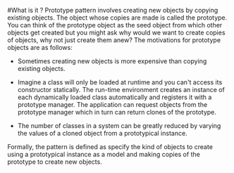 #What is it ?
Prototype pattern involves creating new objects by copying existing objects. The object whose copies are made is called the prototype. You can think of the prototype object as the seed object from which other objects get created but you might ask why would we want to create copies of objects, why not just create them anew? The motivations for prototype objects are as follows:

* Sometimes creating new objects is more expensive than copying existing objects.


* Imagine a class will only be loaded at runtime and you can't access its constructor statically. The run-time environment creates an instance of each dynamically loaded class automatically and registers it with a prototype manager. The application can request objects from the prototype manager which in turn can return clones of the prototype.


* The number of classes in a system can be greatly reduced by varying the values of a cloned object from a prototypical instance.

Formally, the pattern is defined as specify the kind of objects to create using a prototypical instance as a model and making copies of the prototype to create new objects.
